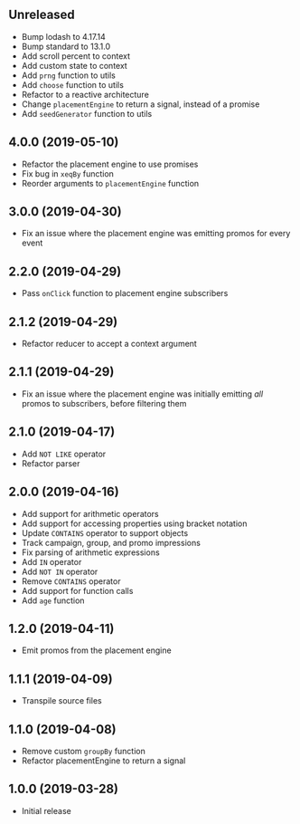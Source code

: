 ## Unreleased

* Bump lodash to 4.17.14
* Bump standard to 13.1.0
* Add scroll percent to context
* Add custom state to context
* Add `prng` function to utils
* Add `choose` function to utils
* Refactor to a reactive architecture
* Change `placementEngine` to return a signal, instead of a promise
* Add `seedGenerator` function to utils

## 4.0.0 (2019-05-10)

* Refactor the placement engine to use promises
* Fix bug in `xeqBy` function
* Reorder arguments to `placementEngine` function

## 3.0.0 (2019-04-30)

* Fix an issue where the placement engine was emitting promos for every event

## 2.2.0 (2019-04-29)

* Pass `onClick` function to placement engine subscribers

## 2.1.2 (2019-04-29)

* Refactor reducer to accept a context argument

## 2.1.1 (2019-04-29)

* Fix an issue where the placement engine was initially emitting _all_ promos to subscribers, before filtering them

## 2.1.0 (2019-04-17)

* Add `NOT LIKE` operator
* Refactor parser

## 2.0.0 (2019-04-16)

* Add support for arithmetic operators
* Add support for accessing properties using bracket notation
* Update `CONTAINS` operator to support objects
* Track campaign, group, and promo impressions
* Fix parsing of arithmetic expressions
* Add `IN` operator
* Add `NOT IN` operator
* Remove `CONTAINS` operator
* Add support for function calls
* Add `age` function

## 1.2.0 (2019-04-11)

* Emit promos from the placement engine

## 1.1.1 (2019-04-09)

* Transpile source files

## 1.1.0 (2019-04-08)

* Remove custom `groupBy` function
* Refactor placementEngine to return a signal

## 1.0.0 (2019-03-28)

* Initial release
